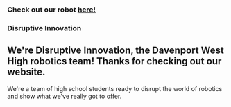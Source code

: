 ### Check out our robot [here!](/pictures.md)



### Disruptive Innovation
## We're Disruptive Innovation, the Davenport West High robotics team! Thanks for checking out our website.
We're a team of high school students ready to disrupt the world of robotics and show what we've really got to offer.  
 



